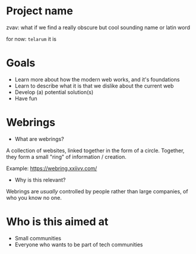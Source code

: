 # Project name

zvav: what if we find a really obscure but cool sounding name or latin word

for now: `telarum` it is

# Goals

- Learn more about how the modern web works, and it's foundations
- Learn to describe what it is that we dislike about the current web
- Develop (a) potential solution(s)
- Have fun

# Webrings

- What are webrings?

A collection of websites, linked together in the form of a circle. Together, they form a small "ring" of information / creation.

Example: https://webring.xxiivv.com/

- Why is this relevant?

Webrings are _usually_ controlled by people rather than large companies, of who you know no one.

# Who is this aimed at

- Small communities
- Everyone who wants to be part of tech communities

